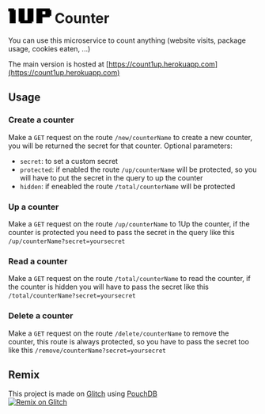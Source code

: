 #  ![logo](1UP.jpg) Counter

You can use this microservice to count anything (website visits, package usage, cookies eaten, ...)

The main version is hosted at [https://count1up.herokuapp.com](https://count1up.herokuapp.com)

## Usage
### Create a counter
Make a `GET` request on the route `/new/counterName` to create a new counter, you will be returned the secret for that counter.
Optional parameters:
- `secret`: to set a custom secret
- `protected`: if enabled the route `/up/counterName` will be protected, so you will have to put the secret in the query to up the counter
- `hidden`: if eneabled the route `/total/counterName` will be protected

### Up a counter
Make a `GET` request on the route `/up/counterName` to 1Up the counter, if the counter is protected you need to pass the secret in the query like this `/up/counterName?secret=yoursecret`

### Read a counter
Make a `GET` request on the route `/total/counterName` to read the counter, if the counter is hidden you will have to pass the secret like this `/total/counterName?secret=yoursecret`

### Delete a counter
Make a `GET` request on the route `/delete/counterName` to remove the counter, this route is always protected, so you have to pass the secret too like this `/remove/counterName?secret=yoursecret`

## Remix
This project is made on [Glitch](https://glitch.com) using [PouchDB](https://pouchdb.com/)  
[![Remix on Glitch](https://cdn.glitch.com/2703baf2-b643-4da7-ab91-7ee2a2d00b5b%2Fremix-button.svg)](https://glitch.com/edit/#!/remix/https://necessary-notebook.glitch.me)
